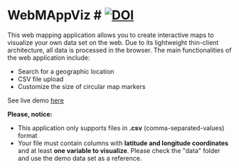 # WebMAppViz # [![DOI](https://zenodo.org/badge/799268548.svg)](https://zenodo.org/doi/10.5281/zenodo.11179803)

This web mapping application allows you to create interactive maps to visualize your own data set on the web. Due to its lightweight thin-client architecture, all data is processed in the browser.
The main functionalities of the web application include:
- Search for a geographic location
- CSV file upload
- Customize the size of circular map markers

See live demo [here](https://mairamorenoc.github.io/WebMAppViz/)

**Please, notice:**
- This application only supports files in **.csv** (comma-separated-values) format
- Your file must contain columns with **latitude and longitude coordinates** and at least **one variable to visualize**. Please check the "data" folder and use the demo data set as a reference.
